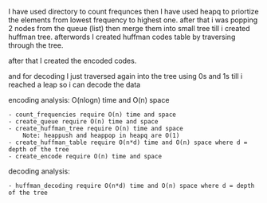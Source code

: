 I have used directory to count frequnces then I have used heapq to priortize the elements from lowest frequency to highest one. 
after that i was popping 2 nodes from the queue (list) then merge them into small tree till i created huffman tree.
afterwords I created huffman codes table by traversing through the tree.

after that I created the encoded codes.

and for decoding I just traversed again into the tree using 0s and 1s till i reached a leap so i can decode the data

encoding analysis: O(nlogn) time and O(n) space 

    - count_frequencies require O(n) time and space
    - create_queue require O(n) time and space
    - create_huffman_tree require O(n) time and space
        Note: heappush and heappop in heapq are O(1)
    - create_huffman_table require O(n*d) time and O(n) space where d = depth of the tree
    - create_encode require O(n) time and space
    
    
decoding analysis:

    - huffman_decoding require O(n*d) time and O(n) space where d = depth of the tree